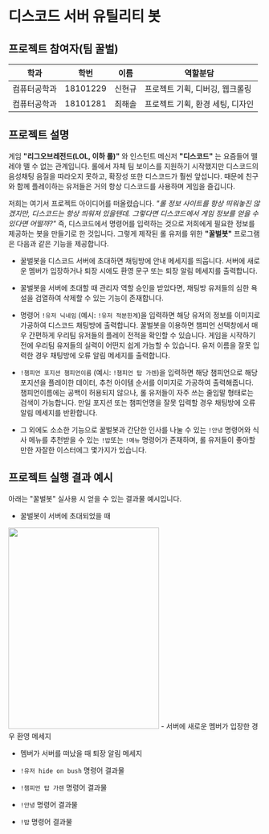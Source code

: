 # 디스코드 서버 유틸리티 봇

## 프로젝트 참여자(팀 꿀벌)

| 학과         | 학번     | 이름   | 역할분담 |
| ------------ | -------- | ------ | -----|
| 컴퓨터공학과 | 18101229 | 신현규 | 프로젝트 기획, 디버깅, 웹크롤링 |
| 컴퓨터공학과 | 18101281 | 최해솔 | 프로젝트 기획, 환경 세팅, 디자인 |

## 프로젝트 설명
게임 **"리그오브레전드(LOL, 이하 롤)"** 와 인스턴트 메신저 **"디스코드"** 는 요즘들어 뗄레야 뗄 수 없는 관계입니다.
롤에서 자체 팀 보이스를 지원하기 시작했지만 디스코드의 음성채팅 음질을 따라오지 못하고, 확장성 또한 디스코드가 훨씬 앞섭니다.
때문에 친구와 함께 플레이하는 유저들은 거의 항상 디스코드를 사용하며 게임을 즐깁니다.

저희는 여기서 프로젝트 아이디어를 떠올렸습니다.
*"롤 정보 사이트를 항상 띄워놓진 않겠지만, 디스코드는 항상 띄워져 있을텐데. 그렇다면 디스코드에서 게임 정보를 얻을 수 있다면 어떨까?"*
즉, 디스코드에서 명령어를 입력하는 것으로 저희에게 필요한 정보를 제공하는 봇을 만들기로 한 것입니다.
그렇게 제작된 롤 유저를 위한 **"꿀벌봇"** 프로그램은 다음과 같은 기능을 제공합니다.

- 꿀벌봇을 디스코드 서버에 초대하면 채팅방에 안내 메세지를 띄웁니다. 서버에 새로운 멤버가 입장하거나 퇴장 시에도 환영 문구 또는 퇴장 알림 메세지를 출력합니다.

- 꿀벌봇을 서버에 초대할 때 관리자 역할 승인을 받았다면, 채팅방 유저들의 심한 욕설을 검열하여 삭제할 수 있는 기능이 존재합니다.

- 명령어 `!유저 닉네임` (예시: `!유저 적분한계`)을 입력하면 해당 유저의 정보를 이미지로 가공하여 디스코드 채팅방에 출력합니다.
꿀벌봇을 이용하면 챔피언 선택창에서 매우 간편하게 우리팀 유저들의 플레이 전적을 확인할 수 있습니다.
게임을 시작하기 전에 우리팀 유저들의 실력이 어떤지 쉽게 가늠할 수 있습니다. 유저 이름을 잘못 입력한 경우 채팅방에 오류 알림 메세지를 출력합니다.

- `!챔피언 포지션 챔피언이름` (예시: `!챔피언 탑 가렌`)을 입력하면 해당 챔피언으로 해당 포지션을 플레이한 데이터, 추천 아이템 순서를 이미지로 가공하여 출력해줍니다.
챔피언이름에는 공백이 허용되지 않으나, 롤 유저들이 자주 쓰는 줄임말 형태로는 검색이 가능합니다. 만일 포지션 또는 챔피언명을 잘못 입력할 경우 채팅방에 오류 알림 메세지를 반환합니다.

- 그 외에도 소소한 기능으로 꿀벌봇과 간단한 인사를 나눌 수 있는 `!안녕` 명령어와 식사 메뉴를 추천받을 수 있는 `!밥`또는 `!메뉴` 명령어가 존재하며,
롤 유저들이 좋아할만한 자잘한 이스터에그 몇가지가 있습니다.

## 프로젝트 실행 결과 예시
아래는 "꿀벌봇" 실사용 시 얻을 수 있는 결과물 예시입니다.

- 꿀벌봇이 서버에 초대되었을 때
<img src="https://user-images.githubusercontent.com/81071456/146804917-c8575b6d-7d82-4dab-874a-8eeb9d634241.PNG" width="300" height="400"/>
- 서버에 새로운 멤버가 입장한 경우 환영 메세지

- 멤버가 서버를 떠났을 때 퇴장 알림 메세지

- `!유저 hide on bush` 명령어 결과물

- `!챔피언 탑 가렌` 명령어 결과물

- `!안녕` 명령어 결과물

- `!밥` 명령어 결과물